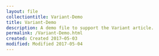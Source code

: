 ```yaml
---
layout: file
collectiontitle: Variant-Demo
title: Variant-Demo
description: A demo file to support the Variant article.
permalink: /Variant-Demo.html
created: Created 2017–05-03
modified: Modified 2017-05-04
---
```


<script async id="_ck_400569" src="https://forms.convertkit.com/400569?v=7"></script>
